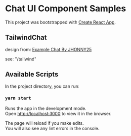 # Chat UI Component Samples

This project was bootstrapped with [Create React App](https://github.com/facebook/create-react-app).

## TailwindChat

design from: [Example Chat
By JHONNY25](https://tailwindcomponents.com/component/example-chat)

see: "/tailwind"

## Available Scripts

In the project directory, you can run:

### `yarn start`

Runs the app in the development mode.\
Open [http://localhost:3000](http://localhost:3000) to view it in the browser.

The page will reload if you make edits.\
You will also see any lint errors in the console.
